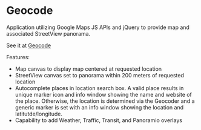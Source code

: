 Geocode 
===
Application utilizing Google Maps JS APIs and jQuery to provide map and associated StreetView panorama.

See it at [Geocode](http://linked82000.github.io/Geocode)

Features:

*   Map canvas to display map centered at requested location
*   StreetView canvas set to panorama within 200 meters of requested location
*   Autocomplete places in location search box. A valid place results in unique marker icon and info window 
    showing the name and website of the place. Otherwise, the location is determined via the Geocoder and
    a generic marker is set with an info window showing the location and latitutde/longitude.
*   Capability to add Weather, Traffic, Transit, and Panoramio overlays
